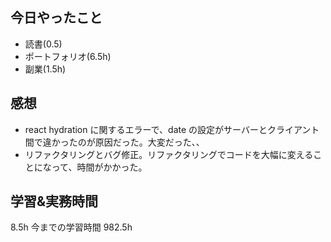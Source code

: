 ## 今日やったこと

- 読書(0.5)
- ポートフォリオ(6.5h)
- 副業(1.5h)

## 感想

- react hydration に関するエラーで、date の設定がサーバーとクライアント間で違かったのが原因だった。大変だった、、
- リファクタリングとバグ修正。リファクタリングでコードを大幅に変えることになって、時間がかかった。

## 学習&実務時間

8.5h
今までの学習時間 982.5h
